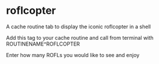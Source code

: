 # roflcopter
A cache routine tab to display the iconic roflcopter in a shell

Add this tag to your cache routine and call from terminal with ROUTINENAME^ROFLCOPTER

Enter how many ROFLs you would like to see and enjoy
